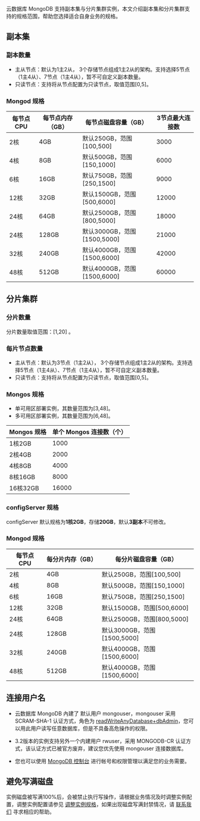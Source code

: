 云数据库 MongoDB 支持副本集与分片集群实例，本文介绍副本集和分片集群支持的规格范围，帮助您选择适合自身业务的规格。

## 副本集
### 副本数量
- 主从节点：默认为1主2从， 3个存储节点组成1主2从的架构。支持选择5节点（1主4从）、7节点（1主4从），暂不可自定义副本数量。
- 只读节点：支持将从节点配置为只读节点，取值范围[0,5]。

### Mongod 规格

| 每节点 CPU | 每节点内存（GB） | 每节点磁盘容量（GB）          | 3节点最大连接数 |
| ------------- | ---------------- | ----------------------------- | --------------- |
| 2核           | 4GB              | 默认250GB，范围[100,500]    | 3000            |
| 4核           | 8GB              | 默认500GB，范围[150,1000]   | 6000            |
| 6核           | 16GB             | 默认750GB，范围[250,1500]   | 9000            |
| 12核          | 32GB             | 默认1500GB，范围[500,6000]  | 12000           |
| 24核          | 64GB             | 默认2500GB，范围[800,5000]  | 18000           |
| 24核          | 128GB            | 默认3000GB，范围[1500,5000] | 21000           |
| 32核          | 240GB            | 默认4000GB，范围[1500,6000] | 42000           |
| 48核          | 512GB            | 默认4000GB，范围[1500,6000] | 60000           |

## 分片集群
### 分片数量
分片数量取值范围：[1,20] 。

### 每片节点数量
- 主从节点：默认为3节点（1主2从）， 3个存储节点组成1主2从的架构。支持选择5节点（1主4从）、7节点（1主4从），暂不可自定义副本数量。
- 只读节点：支持将从节点配置为只读节点，取值范围[0,5]。

### Mongos 规格
- 单可用区部署实例，其数量范围为[3,48]。
- 多可用区部署实例，其数量范围为[6,48]。

| Mongos 规格   | 单个 Mongos 连接数（个） |
| ------------ | ---------------------- |
| 1核2GB   | 1000                   |
| 2核4GB   | 2000                   |
| 4核8GB   | 4000                   |
| 8核16GB  | 8000                   |
| 16核32GB | 16000                  |

### configServer 规格 
configServer 默认规格为**1核2GB**，存储**20GB**，默认**3副本**不可修改。 

### Mongod 规格

| 每节点 CPU | 每分片内存（GB） | 每分片磁盘容量（GB）          |
| ------------- | ---------------- | ----------------------------- |
| 2核           | 4GB              | 默认250GB，范围[100,500]    |
| 4核           | 8GB              | 默认500GB，范围[150,1000]   |
| 6核           | 16GB             | 默认750GB，范围[250,1500]   |
| 12核          | 32GB             | 默认1500GB，范围[500,6000]  |
| 24核          | 64GB             | 默认2500GB，范围[800,5000]  |
| 24核          | 128GB            | 默认3000GB，范围[1500,5000] |
| 32核          | 240GB            | 默认4000GB，范围[1500,6000] |
| 48核          | 512GB            | 默认4000GB，范围[1500,6000] |

## 连接用户名
- 云数据库 MongoDB 內建了 默认用户 mongouser，mongouser 采用 SCRAM-SHA-1 认证方式，角色为 [readWriteAnyDatabase+dbAdmin](https://docs.mongodb.org/v3.0/reference/built-in-roles/)，您可以用此用户读写任意数据库，但是不具备高危操作的权限。

- 3.2版本的实例支持另外一个内建用户 rwuser，采用 MONGODB-CR 认证方式，该认证方式已被官方废弃，建议您优先使用 mongouser 连接数据库。

- 您也可以使用 [MongoDB 控制台](https://console.cloud.tencent.com/mongodb) 进行帐号和权限管理以满足您的业务需要。

## 避免写满磁盘
实例磁盘被写满100%后，会被禁止执行写操作，请根据业务情况及时调整实例配置，调整实例配置请参见 [调整实例规格](https://cloud.tencent.com/document/product/240/19911)，如果出现磁盘写满封禁情况，请 [联系我们](https://cloud.tencent.com/about/connect) 寻求相应的帮助。

